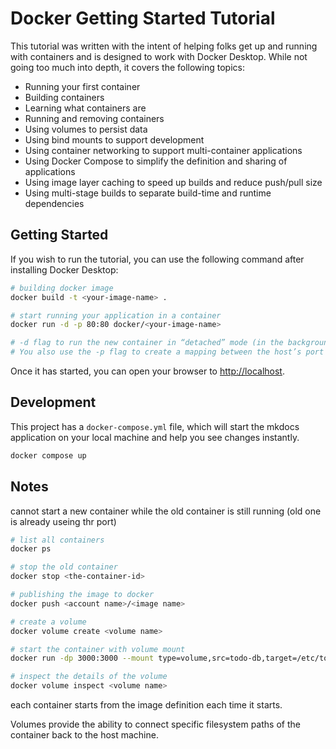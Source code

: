 # Docker Getting Started Tutorial

This tutorial was written with the intent of helping folks get up and running
with containers and is designed to work with Docker Desktop. While not going too much
into depth, it covers the following topics:

- Running your first container
- Building containers
- Learning what containers are
- Running and removing containers
- Using volumes to persist data
- Using bind mounts to support development
- Using container networking to support multi-container applications
- Using Docker Compose to simplify the definition and sharing of applications
- Using image layer caching to speed up builds and reduce push/pull size
- Using multi-stage builds to separate build-time and runtime dependencies

## Getting Started

If you wish to run the tutorial, you can use the following command after installing Docker Desktop:

```bash
# building docker image
docker build -t <your-image-name> .

# start running your application in a container
docker run -d -p 80:80 docker/<your-image-name>

# -d flag to run the new container in “detached” mode (in the background).
# You also use the -p flag to create a mapping between the host’s port 3000 to the container’s port 3000
```

Once it has started, you can open your browser to [http://localhost](http://localhost).

## Development

This project has a `docker-compose.yml` file, which will start the mkdocs application on your
local machine and help you see changes instantly.

```bash
docker compose up
```

## Notes

cannot start a new container while the old container is still running
(old one is already useing thr port)

```bash
# list all containers
docker ps

# stop the old container
docker stop <the-container-id>

# publishing the image to docker
docker push <account name>/<image name>

# create a volume
docker volume create <volume name>

# start the container with volume mount
docker run -dp 3000:3000 --mount type=volume,src=todo-db,target=/etc/todos getting-started

# inspect the details of the volume
docker volume inspect <volume name>
```

each container starts from the image definition each time it starts.

Volumes provide the ability to connect specific filesystem paths of the container back to the host machine.
